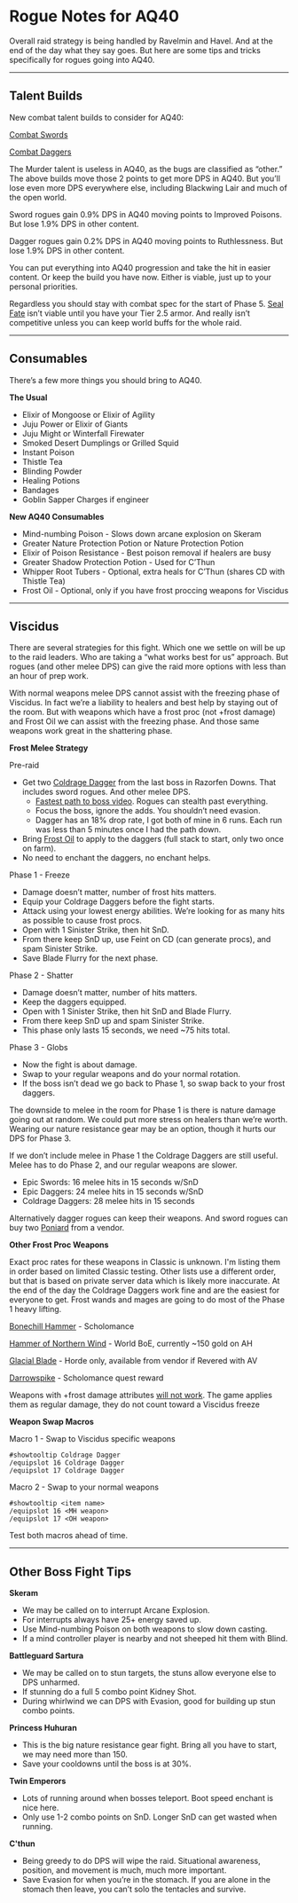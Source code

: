 # Rogue Notes for AQ40

Overall raid strategy is being handled by Ravelmin and Havel. And at the end of the day what they say goes. But here are some tips and tricks specifically for rogues going into AQ40.

---

## Talent Builds

New combat talent builds to consider for AQ40:

[Combat Swords](https://classicdb.ch/?talent#f0ecoxbZMhqbbVzxfo)

[Combat Daggers](https://classicdb.ch/?talent#f0gcoLZMIVbbEz0boV)

The Murder talent is useless in AQ40, as the bugs are classified as “other.” The above builds move those 2 points to get more DPS in AQ40. But you’ll lose even more DPS everywhere else, including Blackwing Lair and much of the open world.

Sword rogues gain 0.9% DPS in AQ40 moving points to Improved Poisons. But lose 1.9% DPS in other content.

Dagger rogues gain 0.2% DPS in AQ40 moving points to Ruthlessness. But lose 1.9% DPS in other content.

You can put everything into AQ40 progression and take the hit in easier content. Or keep the build you have now. Either is viable, just up to your personal priorities.

Regardless you should stay with combat spec for the start of Phase 5. [Seal Fate](https://classic.wowhead.com/guides/rogue-dps-talents-builds-classic-wow#seal-fate-daggers-rogue-talent-build) isn’t viable until you have your Tier 2.5 armor. And really isn’t competitive unless you can keep world buffs for the whole raid.

---

## Consumables

There’s a few more things you should bring to AQ40.

**The Usual**

*   Elixir of Mongoose or Elixir of Agility
*   Juju Power or Elixir of Giants
*   Juju Might or Winterfall Firewater
*   Smoked Desert Dumplings or Grilled Squid
*   Instant Poison
*   Thistle Tea
*   Blinding Powder
*   Healing Potions
*   Bandages
*   Goblin Sapper Charges if engineer

**New AQ40 Consumables**

*   Mind-numbing Poison - Slows down arcane explosion on Skeram
*   Greater Nature Protection Potion or Nature Protection Potion
*   Elixir of Poison Resistance - Best poison removal if healers are busy
*   Greater Shadow Protection Potion - Used for C’Thun
*   Whipper Root Tubers - Optional, extra heals for C’Thun (shares CD with Thistle Tea)
*   Frost Oil - Optional, only if you have frost proccing weapons for Viscidus

---

## Viscidus

There are several strategies for this fight. Which one we settle on will be up to the raid leaders. Who are taking a “what works best for us” approach. But rogues (and other melee DPS) can give the raid more options with less than an hour of prep work.

With normal weapons melee DPS cannot assist with the freezing phase of Viscidus. In fact we’re a liability to healers and best help by staying out of the room. But with weapons which have a frost proc (not +frost damage) and Frost Oil we can assist with the freezing phase. And those same weapons work great in the shattering phase.

**Frost Melee Strategy**

Pre-raid

*   Get two [Coldrage Dagger](https://classic.wowhead.com/item=10761/coldrage-dagger) from the last boss in Razorfen Downs. That includes sword rogues. And other melee DPS.
    *   [Fastest path to boss video](https://www.youtube.com/watch?v=bIrzrlRALyI). Rogues can stealth past everything.
    *   Focus the boss, ignore the adds. You shouldn’t need evasion.
    *   Dagger has an 18% drop rate, I got both of mine in 6 runs. Each run was less than 5 minutes once I had the path down.
*   Bring [Frost Oil](https://classic.wowhead.com/item=3829/frost-oil) to apply to the daggers (full stack to start, only two once on farm).
*   No need to enchant the daggers, no enchant helps.

Phase 1 - Freeze

*   Damage doesn’t matter, number of frost hits matters.
*   Equip your Coldrage Daggers before the fight starts.
*   Attack using your lowest energy abilities. We’re looking for as many hits as possible to cause frost procs.
*   Open with 1 Sinister Strike, then hit SnD.
*   From there keep SnD up, use Feint on CD (can generate procs), and spam Sinister Strike.
*   Save Blade Flurry for the next phase.

Phase 2 - Shatter

*   Damage doesn’t matter, number of hits matters.
*   Keep the daggers equipped.
*   Open with 1 Sinister Strike, then hit SnD and Blade Flurry.
*   From there keep SnD up and spam Sinister Strike.
*   This phase only lasts 15 seconds, we need ~75 hits total.

Phase 3 - Globs

*   Now the fight is about damage.
*   Swap to your regular weapons and do your normal rotation.
*   If the boss isn’t dead we go back to Phase 1, so swap back to your frost daggers.

The downside to melee in the room for Phase 1 is there is nature damage going out at random. We could put more stress on healers than we’re worth. Wearing our nature resistance gear may be an option, though it hurts our DPS for Phase 3.

If we don’t include melee in Phase 1 the Coldrage Daggers are still useful. Melee has to do Phase 2, and our regular weapons are slower.

*   Epic Swords: 16 melee hits in 15 seconds w/SnD
*   Epic Daggers: 24 melee hits in 15 seconds w/SnD
*   Coldrage Daggers: 28 melee hits in 15 seconds

Alternatively dagger rogues can keep their weapons. And sword rogues can buy two [Poniard](https://classic.wowhead.com/item=2208/poniard) from a vendor.

**Other Frost Proc Weapons**

Exact proc rates for these weapons in Classic is unknown. I'm listing them in order based on limited Classic testing. Other lists use a different order, but that is based on private server data which is likely more inaccurate. At the end of the day the Coldrage Daggers work fine and are the easiest for everyone to get. Frost wands and mages are going to do most of the Phase 1 heavy lifting.

[Bonechill Hammer](https://classic.wowhead.com/item=14487/bonechill-hammer) - Scholomance

[Hammer of Northern Wind](https://classic.wowhead.com/item=810/hammer-of-the-northern-wind) - World BoE, currently ~150 gold on AH

[Glacial Blade](https://classic.wowhead.com/item=19099/glacial-blade) - Horde only, available from vendor if Revered with AV

[Darrowspike](https://classic.wowhead.com/item=13984/darrowspike) - Scholomance quest reward

Weapons with +frost damage attributes [will not work](https://us.forums.blizzard.com/en/wow/t/weapons-with-frost-damage-or-any-other-school-dont-work/569190/7). The game applies them as regular damage, they do not count toward a Viscidus freeze

**Weapon Swap Macros**

Macro 1 - Swap to Viscidus specific weapons

    #showtooltip Coldrage Dagger
    /equipslot 16 Coldrage Dagger
    /equipslot 17 Coldrage Dagger

Macro 2 - Swap to your normal weapons

    #showtooltip <item name>
    /equipslot 16 <MH weapon>
    /equipslot 17 <OH weapon>

Test both macros ahead of time.

---

## Other Boss Fight Tips

**Skeram**

*   We may be called on to interrupt Arcane Explosion.
*   For interrupts always have 25+ energy saved up.
*   Use Mind-numbing Poison on both weapons to slow down casting.
*   If a mind controller player is nearby and not sheeped hit them with Blind.

**Battleguard Sartura**

*   We may be called on to stun targets, the stuns allow everyone else to DPS unharmed.
*   If stunning do a full 5 combo point Kidney Shot.
*   During whirlwind we can DPS with Evasion, good for building up stun combo points.

**Princess Huhuran**

*   This is the big nature resistance gear fight. Bring all you have to start, we may need more than 150.
*   Save your cooldowns until the boss is at 30%.

**Twin Emperors**

*   Lots of running around when bosses teleport. Boot speed enchant is nice here.
*   Only use 1-2 combo points on SnD. Longer SnD can get wasted when running.

**C'thun**

*   Being greedy to do DPS will wipe the raid. Situational awareness, position, and movement is much, much more important.
*   Save Evasion for when you’re in the stomach. If you are alone in the stomach then leave, you can’t solo the tentacles and survive.
